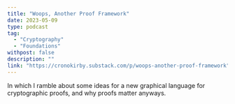 ```yaml
---
title: "Woops, Another Proof Framework"
date: 2023-05-09
type: podcast
tag:
  - "Cryptography"
  - "Foundations"
withpost: false
description: ""
link: "https://cronokirby.substack.com/p/woops-another-proof-framework"
---
```


In which I ramble about some ideas for a new graphical language for
cryptographic proofs, and why proofs matter anyways.
